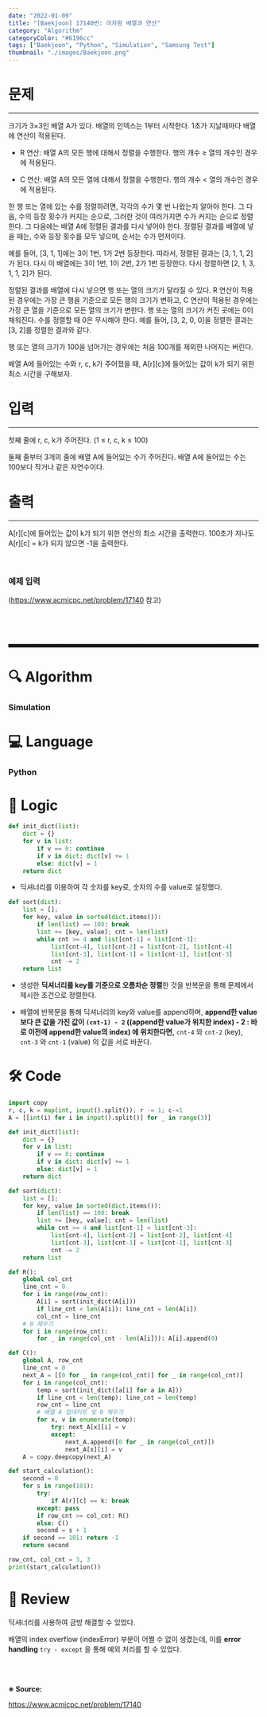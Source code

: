 ```yaml
---
date: "2022-01-09"
title: "[Baekjoon] 17140번: 이차원 배열과 연산"
category: "Algorithm"
categoryColor: "#6196cc"
tags: ["Baekjoon", "Python", "Simulation", "Samsung Test"]
thumbnail: "./images/Baekjoon.png"
---
```


# 문제

<hr />

크기가 3×3인 배열 A가 있다. 배열의 인덱스는 1부터 시작한다. 1초가 지날때마다 배열에 연산이 적용된다.

- R 연산: 배열 A의 모든 행에 대해서 정렬을 수행한다. 행의 개수 ≥ 열의 개수인 경우에 적용된다.

- C 연산: 배열 A의 모든 열에 대해서 정렬을 수행한다. 행의 개수 < 열의 개수인 경우에 적용된다.

한 행 또는 열에 있는 수를 정렬하려면, 각각의 수가 몇 번 나왔는지 알아야 한다. 그 다음, 수의 등장 횟수가 커지는 순으로, 그러한 것이 여러가지면 수가 커지는 순으로 정렬한다. 그 다음에는 배열 A에 정렬된 결과를 다시 넣어야 한다. 정렬된 결과를 배열에 넣을 때는, 수와 등장 횟수를 모두 넣으며, 순서는 수가 먼저이다.

예를 들어, [3, 1, 1]에는 3이 1번, 1가 2번 등장한다. 따라서, 정렬된 결과는 [3, 1, 1, 2]가 된다. 다시 이 배열에는 3이 1번, 1이 2번, 2가 1번 등장한다. 다시 정렬하면 [2, 1, 3, 1, 1, 2]가 된다.

정렬된 결과를 배열에 다시 넣으면 행 또는 열의 크기가 달라질 수 있다. R 연산이 적용된 경우에는 가장 큰 행을 기준으로 모든 행의 크기가 변하고, C 연산이 적용된 경우에는 가장 큰 열을 기준으로 모든 열의 크기가 변한다. 행 또는 열의 크기가 커진 곳에는 0이 채워진다. 수를 정렬할 때 0은 무시해야 한다. 예를 들어, [3, 2, 0, 0]을 정렬한 결과는 [3, 2]를 정렬한 결과와 같다.

행 또는 열의 크기가 100을 넘어가는 경우에는 처음 100개를 제외한 나머지는 버린다.

배열 A에 들어있는 수와 r, c, k가 주어졌을 때, A[r][c]에 들어있는 값이 k가 되기 위한 최소 시간을 구해보자.

# 입력

<hr />

첫째 줄에 r, c, k가 주어진다. (1 ≤ r, c, k ≤ 100)

둘째 줄부터 3개의 줄에 배열 A에 들어있는 수가 주어진다. 배열 A에 들어있는 수는 100보다 작거나 같은 자연수이다.

# 출력

<hr />

A[r][c]에 들어있는 값이 k가 되기 위한 연산의 최소 시간을 출력한다. 100초가 지나도 A[r][c] = k가 되지 않으면 -1을 출력한다.

<br />

### 예제 입력

(https://www.acmicpc.net/problem/17140 참고)

<br />
<br />
<br />

<hr style="border-style: dashed;" />

# 🔍 Algorithm

### Simulation

# 💻 Language

### Python

# 📍 Logic

```python
def init_dict(list):
    dict = {}
    for v in list:
        if v == 0: continue
        if v in dict: dict[v] += 1
        else: dict[v] = 1
    return dict
```

- 딕셔너리를 이용하여 각 숫자를 key로, 숫자의 수를 value로 설정했다.

```python
def sort(dict):
    list = [];
    for key, value in sorted(dict.items()):
        if len(list) == 100: break
        list += [key, value]; cnt = len(list)
        while cnt >= 4 and list[cnt-1] < list[cnt-3]:
            list[cnt-4], list[cnt-2] = list[cnt-2], list[cnt-4]
            list[cnt-3], list[cnt-1] = list[cnt-1], list[cnt-3]
            cnt -= 2
    return list
```

- 생성한 **딕셔너리를 key를 기준으로 오름차순 정렬**한 것을 반복문을 통해 문제에서 제시한 조건으로 정렬한다.

- 배열에 반복문을 통해 딕셔너리의 key와 value를 append하며, **append한 value보다 큰 값을 가진 값이 `(cnt-1) - 2` ((append한 value가 위치한 index) - 2 : 바로 이전에 append한 value의 index) 에 위치한다면,** `cnt-4` 와 `cnt-2` (key), `cnt-3` 와 `cnt-1` (value) 의 값을 서로 바꾼다.

# 🛠 Code

```python
import copy
r, c, k = map(int, input().split()); r -= 1; c-=1
A = [[int(i) for i in input().split()] for _ in range(3)]

def init_dict(list):
    dict = {}
    for v in list:
        if v == 0: continue
        if v in dict: dict[v] += 1
        else: dict[v] = 1
    return dict

def sort(dict):
    list = [];
    for key, value in sorted(dict.items()):
        if len(list) == 100: break
        list += [key, value]; cnt = len(list)
        while cnt >= 4 and list[cnt-1] < list[cnt-3]:
            list[cnt-4], list[cnt-2] = list[cnt-2], list[cnt-4]
            list[cnt-3], list[cnt-1] = list[cnt-1], list[cnt-3]
            cnt -= 2
    return list

def R():
    global col_cnt
    line_cnt = 0
    for i in range(row_cnt):
        A[i] = sort(init_dict(A[i]))
        if line_cnt < len(A[i]): line_cnt = len(A[i])
        col_cnt = line_cnt
    # 0 채우기
    for i in range(row_cnt):
        for _ in range(col_cnt - len(A[i])): A[i].append(0)

def C():
    global A, row_cnt
    line_cnt = 0
    next_A = [[0 for _ in range(col_cnt)] for _ in range(col_cnt)]
    for i in range(col_cnt):
        temp = sort(init_dict([a[i] for a in A]))
        if line_cnt < len(temp): line_cnt = len(temp)
        row_cnt = line_cnt
        # 배열 A 업데이트 및 0 채우기
        for x, v in enumerate(temp):
            try: next_A[x][i] = v
            except:
                next_A.append([0 for _ in range(col_cnt)])
                next_A[x][i] = v
    A = copy.deepcopy(next_A)

def start_calculation():
    second = 0
    for s in range(101):
        try:
            if A[r][c] == k: break
        except: pass
        if row_cnt >= col_cnt: R()
        else: C()
        second = s + 1
    if second == 101: return -1
    return second

row_cnt, col_cnt = 3, 3
print(start_calculation())
```

# 📝 Review

딕셔너리를 사용하여 금방 해결할 수 있었다.

배열의 index overflow (indexError) 부분이 어쩔 수 없이 생겼는데, 이를 **error handling** `try - except` 을 통해 예외 처리를 할 수 있었다.

<br />
<br />

**※ Source:**

https://www.acmicpc.net/problem/17140
